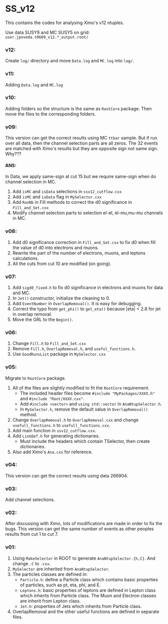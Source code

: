 # SS_v12
This contains the codes for analysing Ximo's v12 ntuples.

Use data SUSY9 and MC SUSY5 on grid: `user.jpoveda.t0609_v12.*_output.root/`


### v12:
Create `log/` directory and move `Data.log` and `MC.log` into `log/`.


### v11:
Adding `Data.log` and `MC.log`


### v10:
Adding folders so the structure is the same as `RootCore` package. Then move the files to the corresponding folders.


### v09:
This version can get the correct results using MC `ttbar` sample. But if run over all data, then the channel selection parts are all zeros.
The 32 events are matched with Ximo's results but they are opposite sign not same sign. Why???
#### ANS: 
In Data, we apply same-sign at cut 15 but we require same-sign when do channel selection in MC.

1. Add `isMC` and `isData` selections in `ssv12_cutflow.cxx`
2. Add `isMC` and `isData` flag in `MySelector.cxx`
3. Add `RunNb` in Fill methods to correct the d0 significance in `Fill_and_Set.cxx`
4. Modify channel selection parts to selection el-el, el-mu,mu-mu channels in MC.


### v08:
1. Add d0 significance correction in `Fill_and_Set.cxx` to fix d0 when fill the value of d0 into electrons and muons.
2. Rewrite the part of the number of electrons, muons, and leptons calculations.
3. All the cuts from cut 10 are modified (on going).


### v07:
1. Add `sigd0_fixed.h` to fix d0 significance in electrons and muons for data and MC.
2. In `Jet()` constructor, initialize the cleaning to 0.
3. Add `EventNumber` in `OverlapRemoval()`. It is easy for debugging.
4. Correct the typo from `get_phi()` to `get_eta()` because |eta| < 2.8 for jet in overlap removal.
5. Move the GRL to the `Begin()`.


### v06:
1. Change `Fill.h` to `Fill_and_Set.cxx`
2. Remove `Fill.h`, `OverlapRemoval.h`, and `useful_functions.h`.
3. Use `GoodRunsList` package in `MySelector.cxx`


### v05:
Migrate to `RootCore` package.
 
1. All of the files are slightly modified to fit the `RootCore` requirement.
   - The included header files become `#include "MyPackages/XXXX.h"` and `#include "Root/XXXX.cxx"`.
   - Add `#include <vector>` and `using std::vector` in `AnaNtupSelector.h`.
   - In `MySelector.h`, remove the default value in `OverlapRemoval()` method.
2. Change `OverlapRemoval.h` to `OverlapRemoval.cxx` and change `usefull_functions.h` to `usefull_functions.cxx`.
3. Add main function in `ssv12_cutflow.cxx`.
4. Add `LinkDef.h` for generating dictionaries.
   - Must include the headers which contain TSelector, then create dictionaries.
5. Also add Ximo's `Ana.cxx` for reference.


### v04:
This version can get the correct results using data 266904.


### v03:
Add channel selections.


### v02:
After discussing with Ximo, lots of modifications are made in order to fix the bugs. This version can get the same number of events as other peoples results from cut 1 to cut 7.


### v01:
1. Using `MakeSelector` in ROOT to generate `AnaNtupSelector.{h,C}`. And change `.C` to `.cxx`.
2. `MySelector` are inherited from `AnaNtupSelector`.
3. The particles classes are defined in:
   - `Particle.h`: define a Particle class which contains basic properties of particles, such as pt, eta, phi, and E.
   - `Leptons.h`: basic properties of leptons are defined in Lepton class which inherits from Particle class. The Muon and Electron classes are inherit from Lepton class.
   - `Jet.h`: properties of Jets which inherits from Particle class.
4. OverlapRemoval and the other useful functions are defined in separate files.

